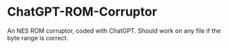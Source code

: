 # ChatGPT-ROM-Corruptor
An NES ROM corruptor, coded with ChatGPT. Should work on any file if the byte range is correct.
